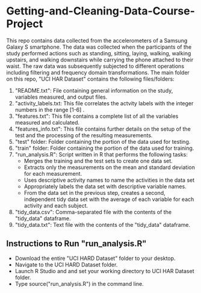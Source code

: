 # Getting-and-Cleaning-Data-Course-Project

This repo contains data collected from the accelerometers of a Samsung Galaxy S smartphone. The data was collected when the 
participants of the study performed actions such as standing, sitting, laying, walking, walking upstairs, and walking downstairs while
carrying the phone attached to their waist. The raw data was subsequently subjected to different operations including filtering 
and frequency domain transformations. 
The main folder on this repo, "UCI HAR Dataset" contains the following files/folders:
  1. "README.txt": File containing general information on the study, variables measured, and output files.
  2. "activity_labels.txt: This file correlates the actvity labels with the integer numbers in the range [1-6] .
  3. "features.txt": This file contains a complete list of all the variables measured and calculated.
  4. "features_info.txt": This file contains further details on the setup of the test and the processing of the resulting 
  measurements.
  5. "test" folder: Folder containing the portion of the data used for testing.
  6. "train" folder: Folder containing the portion of the data used for training.
  7. "run_analysis.R": Script written in R that performs the following tasks:
      - Merges the training and the test sets to create one data set.
      - Extracts only the measurements on the mean and standard deviation for each measurement.
      - Uses descriptive activity names to name the activities in the data set
      - Appropriately labels the data set with descriptive variable names.
      - From the data set in the previous step, creates a second, independent tidy data set with the average of each variable for each activity and each subject.
  8. "tidy_data.csv": Comma-separated file with the contents of the "tidy_data" dataframe.
  9. "tidy_data.txt": Text file with the contents of the "tidy_data" dataframe.

## Instructions to Run "run_analysis.R"

- Download the entire "UCI HARD Dataset" folder to your desktop.
- Navigate to the UCI HARD Dataset folder.
- Launch R Studio and and set your working directory to UCI HAR Dataset folder.
- Type source("run_analysis.R") in the command line. 
